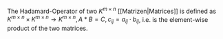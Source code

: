 The Hadamard-Operator of two $K^{m \times n}$ [[Matrizen|Matrices]] is defined as $K^{m \times n} \times K^{m \times n} \rightarrow K^{m \times n}, A * B = C, c_{ij} = a_{ij}\cdot b_{ij}$,
i.e. is the element-wise product of the two matrices.

